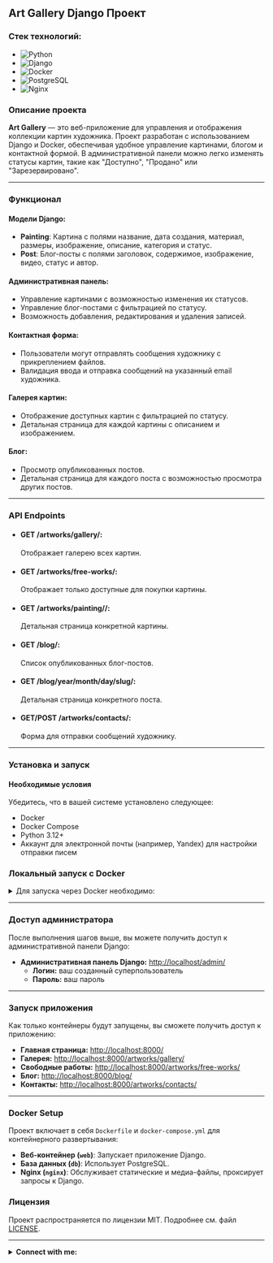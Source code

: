 ## Art Gallery Django Проект

### Стек технологий:
 - ![Python](https://img.shields.io/badge/Python-3.12-grey?style=plastic&logo=python&logoColor=white&labelColor=%233776AB)
 - ![Django](https://img.shields.io/badge/Django-5.1-grey?style=plastic&logo=django&logoColor=white&labelColor=%23092E20)
 - ![Docker](https://img.shields.io/badge/Docker-v25.0.3-grey?style=plastic&logo=docker&logoColor=white&labelColor=2496ED)
 - ![PostgreSQL](https://img.shields.io/badge/PostgreSQL-16.3-grey?style=plastic&logo=postgresql&logoColor=white&labelColor=336791)
 - ![Nginx](https://img.shields.io/badge/Nginx-1.25-grey?style=plastic&logo=nginx&logoColor=white&labelColor=269539)

### Описание проекта
**Art Gallery** — это веб-приложение для управления и отображения коллекции картин художника. Проект разработан с использованием Django и Docker, обеспечивая удобное управление картинами, блогом и контактной формой. В административной панели можно легко изменять статусы картин, такие как "Доступно", "Продано" или "Зарезервировано".

***

### Функционал

#### Модели Django:
- **Painting**: Картина с полями название, дата создания, материал, размеры, изображение, описание, категория и статус.
- **Post**: Блог-посты с полями заголовок, содержимое, изображение, видео, статус и автор.

#### Административная панель:
- Управление картинами с возможностью изменения их статусов.
- Управление блог-постами с фильтрацией по статусу.
- Возможность добавления, редактирования и удаления записей.

#### Контактная форма:
- Пользователи могут отправлять сообщения художнику с прикреплением файлов.
- Валидация ввода и отправка сообщений на указанный email художника.

#### Галерея картин:
- Отображение доступных картин с фильтрацией по статусу.
- Детальная страница для каждой картины с описанием и изображением.

#### Блог:
- Просмотр опубликованных постов.
- Детальная страница для каждого поста с возможностью просмотра других постов.

***

### API Endpoints
- #### GET /artworks/gallery/:
  Отображает галерею всех картин.
- #### GET /artworks/free-works/:
  Отображает только доступные для покупки картины.
- #### GET /artworks/painting/<id>/:
  Детальная страница конкретной картины.
- #### GET /blog/:
  Список опубликованных блог-постов.
- #### GET /blog/year/month/day/slug/:
  Детальная страница конкретного поста.
- #### GET/POST /artworks/contacts/:
  Форма для отправки сообщений художнику.

***

### Установка и запуск

#### Необходимые условия
Убедитесь, что в вашей системе установлено следующее:
- Docker
- Docker Compose
- Python 3.12+
- Аккаунт для электронной почты (например, Yandex) для настройки отправки писем

### Локальный запуск с Docker

<details>
<summary>Для запуска через Docker необходимо:</summary>

1. **Клонируйте репозиторий и перейдите в каталог проекта:**
    ```bash
    git clone https://github.com/yourusername/art_gallery.git
    cd art_gallery
    ```

2. **Пропишите переменные окружения в файле `.env`.**
    Создайте файл `.env` на основе `.env.example` и заполните необходимые значения:
    ```dotenv
    SECRET_KEY='Ваш_секретный_ключ_Django'
    DEBUG=True
    ALLOWED_HOSTS=localhost,127.0.0.1

    # Настройки базы данных
    DB_NAME=your_db_name
    DB_USER=your_db_user
    DB_PASSWORD=your_db_password
    DB_HOST=localhost
    DB_PORT=5432

    # Настройки электронной почты
    EMAIL_BACKEND=django.core.mail.backends.smtp.EmailBackend
    EMAIL_HOST=smtp.yandex.ru
    EMAIL_PORT=465
    EMAIL_USE_SSL=True
    EMAIL_USE_TLS=False
    EMAIL_HOST_USER=your_email@yandex.ru
    EMAIL_HOST_PASSWORD=your_email_password
    DEFAULT_FROM_EMAIL=your_email@yandex.ru
    ADMINS=Your Name:your_email@yandex.ru
    
    # Email художника для получения сообщений
    ARTIST_EMAIL=artist_email@yandex.ru
    ```

3. **Соберите и запустите контейнеры Docker:**
    ```bash
    docker-compose up --build
    ```

4. **Примените миграции базы данных:**
    ```bash
    docker-compose exec web python manage.py migrate
    ```

5. **Создайте суперпользователя для доступа к административной панели:**
    ```bash
    docker-compose exec web python manage.py createsuperuser
    ```
    - Введите логин, например `admin`
    - Введите email (опционально)
    - Введите пароль

6. **Соберите статические файлы:**
    ```bash
    docker-compose exec web python manage.py collectstatic --noinput
    ```

</details>

***

### Доступ администратора
После выполнения шагов выше, вы можете получить доступ к административной панели Django:

- **Административная панель Django:** [http://localhost/admin/](http://localhost/admin/)
  - **Логин:** ваш созданный суперпользователь
  - **Пароль:** ваш пароль

***

### Запуск приложения
Как только контейнеры будут запущены, вы сможете получить доступ к приложению:
- **Главная страница:** [http://localhost:8000/](http://localhost:8000/)
- **Галерея:** [http://localhost:8000/artworks/gallery/](http://localhost:8000/artworks/gallery/)
- **Свободные работы:** [http://localhost:8000/artworks/free-works/](http://localhost:8000/artworks/free-works/)
- **Блог:** [http://localhost:8000/blog/](http://localhost:8000/blog/)
- **Контакты:** [http://localhost:8000/artworks/contacts/](http://localhost:8000/artworks/contacts/)

***

### Docker Setup
Проект включает в себя `Dockerfile` и `docker-compose.yml` для контейнерного развертывания:
- **Веб-контейнер (`web`)**: Запускает приложение Django.
- **База данных (`db`)**: Использует PostgreSQL.
- **Nginx (`nginx`)**: Обслуживает статические и медиа-файлы, проксирует запросы к Django.

### Лицензия
Проект распространяется по лицензии MIT. Подробнее см. файл [LICENSE](LICENSE).

***

<details>
<summary><b>Connect with me:</b></summary>
   <p align="left">
       <a href="mailto:pafos.light@gmail.com"><img src="https://img.shields.io/badge/gmail-%23EA4335.svg?style=plastic&logo=gmail&logoColor=white" alt="Gmail"/></a>
       <a href="https://t.me/petr_lip"><img src="https://img.shields.io/badge/telegram-blue?style=plastic&logo=telegram&logoColor=white" alt="Telegram"/></a>
   </p>
</details>
